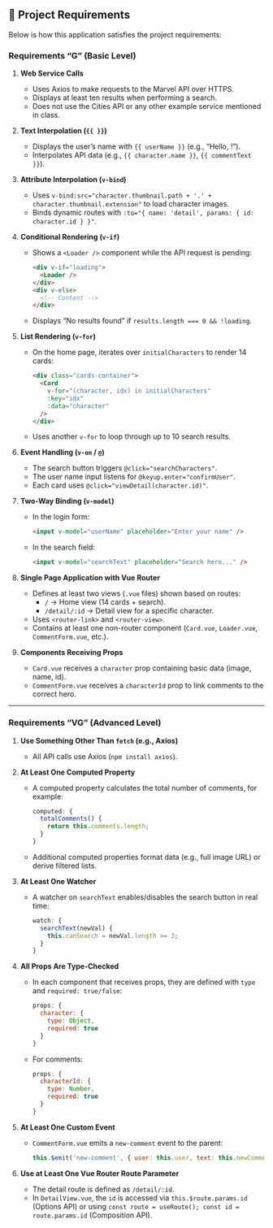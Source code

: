 ## 🎯 Project Requirements

Below is how this application satisfies the project requirements:

### Requirements “G” (Basic Level)

1. **Web Service Calls**

   - Uses Axios to make requests to the Marvel API over HTTPS.
   - Displays at least ten results when performing a search.
   - Does not use the Cities API or any other example service mentioned in class.

2. **Text Interpolation (`{{ }}`)**

   - Displays the user’s name with `{{ userName }}` (e.g., “Hello, <name>!”).
   - Interpolates API data (e.g., `{{ character.name }}`, `{{ commentText }}`).

3. **Attribute Interpolation (`v-bind`)**

   - Uses `v-bind:src="character.thumbnail.path + '.' + character.thumbnail.extension"` to load character images.
   - Binds dynamic routes with `:to="{ name: 'detail', params: { id: character.id } }"`.

4. **Conditional Rendering (`v-if`)**

   - Shows a `<Loader />` component while the API request is pending:
     ```html
     <div v-if="loading">
       <Loader />
     </div>
     <div v-else>
       <!-- Content -->
     </div>
     ```
   - Displays “No results found” if `results.length === 0 && !loading`.

5. **List Rendering (`v-for`)**

   - On the home page, iterates over `initialCharacters` to render 14 cards:
     ```html
     <div class="cards-container">
       <Card
         v-for="(character, idx) in initialCharacters"
         :key="idx"
         :data="character"
       />
     </div>
     ```
   - Uses another `v-for` to loop through up to 10 search results.

6. **Event Handling (`v-on` / `@`)**

   - The search button triggers `@click="searchCharacters"`.
   - The user name input listens for `@keyup.enter="confirmUser"`.
   - Each card uses `@click="viewDetail(character.id)"`.

7. **Two-Way Binding (`v-model`)**

   - In the login form:
     ```html
     <input v-model="userName" placeholder="Enter your name" />
     ```
   - In the search field:
     ```html
     <input v-model="searchText" placeholder="Search hero..." />
     ```

8. **Single Page Application with Vue Router**

   - Defines at least two views (`.vue` files) shown based on routes:
     - `/` → Home view (14 cards + search).
     - `/detail/:id` → Detail view for a specific character.
   - Uses `<router-link>` and `<router-view>`.
   - Contains at least one non-router component (`Card.vue`, `Loader.vue`, `CommentForm.vue`, etc.).

9. **Components Receiving Props**
   - `Card.vue` receives a `character` prop containing basic data (image, name, id).
   - `CommentForm.vue` receives a `characterId` prop to link comments to the correct hero.

---

### Requirements “VG” (Advanced Level)

1. **Use Something Other Than `fetch` (e.g., Axios)**

   - All API calls use Axios (`npm install axios`).

2. **At Least One Computed Property**

   - A computed property calculates the total number of comments, for example:
     ```js
     computed: {
       totalComments() {
         return this.comments.length;
       }
     }
     ```
   - Additional computed properties format data (e.g., full image URL) or derive filtered lists.

3. **At Least One Watcher**

   - A watcher on `searchText` enables/disables the search button in real time:
     ```js
     watch: {
       searchText(newVal) {
         this.canSearch = newVal.length >= 3;
       }
     }
     ```

4. **All Props Are Type-Checked**

   - In each component that receives props, they are defined with `type` and `required: true/false`:
     ```js
     props: {
       character: {
         type: Object,
         required: true
       }
     }
     ```
   - For comments:
     ```js
     props: {
       characterId: {
         type: Number,
         required: true
       }
     }
     ```

5. **At Least One Custom Event**

   - `CommentForm.vue` emits a `new-comment` event to the parent:
     ```js
     this.$emit('new-comment', { user: this.user, text: this.newComment })
     ```

6. **Use at Least One Vue Router Route Parameter**
   - The detail route is defined as `/detail/:id`.
   - In `DetailView.vue`, the `id` is accessed via `this.$route.params.id` (Options API) or using `const route = useRoute(); const id = route.params.id` (Composition API).
